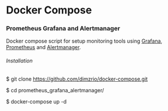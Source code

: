 # Docker Compose

<h3> Prometheus Grafana and Alertmanager </h3>

Docker compose script for setup monitoring tools using [Grafana](https://github.com/grafana/grafana), [Prometheus](https://github.com/prometheus) and [Alertmanager](https://github.com/prometheus/alertmanager).

<h6> Installation</h6>

$ git clone https://github.com/dimzrio/docker-compose.git

$ cd prometheus_grafana_alertmanager/

$ docker-compose up -d  

